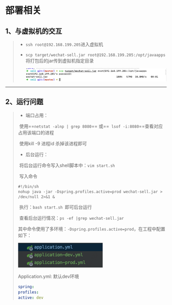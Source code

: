 # 部署相关

## 1、与虚拟机的交互

> - `ssh root@192.168.199.205`进入虚拟机
>
> - `scp target/wechat-sell.jar root@192.168.199.205:/opt/javaapps`将打包后的jar传到虚拟机指定目录
>
>   ![image-20190828154209299](../PicSource/image-20190828154209299.png)



------



## 2、运行问题



> - 端口占用：
>
> ​				使用==`netstat -alnp | grep 8080`== 或==` lsof -i:8080`==查看对应占用该端口的进程
>
> ​				使用kill -9 进程id  杀掉该进程即可
>
> - 后台运行：
>
> ​				将后台运行命令写入shell脚本中：`vim start.sh`
>
> ​				写入命令
>
> ```shell
> #!/bin/sh
> nohup java -jar -Dspring.profiles.active=prod wechat-sell.jar > /dev/null 2>&1 &
> ```
> 
> ​				执行：`bash start.sh `即可后台运行
>
> ​				查看后台运行情况：`ps -ef |grep wechat-sell.jar `
>
> ​				其中命令使用了多环境：`-Dspring.profiles.active=prod`，在工程中配置如下：
>
> ![image-20190828154910615](../PicSource/image-20190828154910615.png)
>
> Application.yml: 默认dev环境
>
> ```yml
>spring:
> profiles:
> active: dev
> ```





